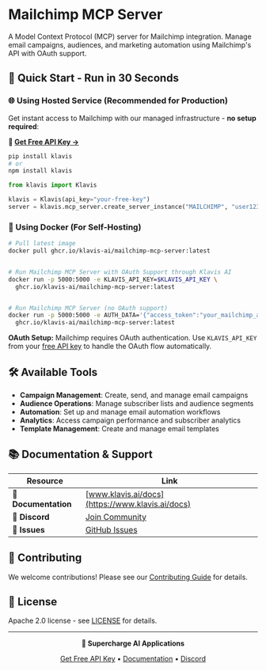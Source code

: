 # Mailchimp MCP Server

A Model Context Protocol (MCP) server for Mailchimp integration. Manage email campaigns, audiences, and marketing automation using Mailchimp's API with OAuth support.

## 🚀 Quick Start - Run in 30 Seconds

### 🌐 Using Hosted Service (Recommended for Production)

Get instant access to Mailchimp with our managed infrastructure - **no setup required**:

**🔗 [Get Free API Key →](https://www.klavis.ai/home/api-keys)**

```bash
pip install klavis
# or
npm install klavis
```

```python
from klavis import Klavis

klavis = Klavis(api_key="your-free-key")
server = klavis.mcp_server.create_server_instance("MAILCHIMP", "user123")
```

### 🐳 Using Docker (For Self-Hosting)

```bash
# Pull latest image
docker pull ghcr.io/klavis-ai/mailchimp-mcp-server:latest


# Run Mailchimp MCP Server with OAuth Support through Klavis AI
docker run -p 5000:5000 -e KLAVIS_API_KEY=$KLAVIS_API_KEY \
  ghcr.io/klavis-ai/mailchimp-mcp-server:latest


# Run Mailchimp MCP Server (no OAuth support)
docker run -p 5000:5000 -e AUTH_DATA='{"access_token":"your_mailchimp_api_key_here"}' \
  ghcr.io/klavis-ai/mailchimp-mcp-server:latest
```

**OAuth Setup:** Mailchimp requires OAuth authentication. Use `KLAVIS_API_KEY` from your [free API key](https://www.klavis.ai/home/api-keys) to handle the OAuth flow automatically.

## 🛠️ Available Tools

- **Campaign Management**: Create, send, and manage email campaigns
- **Audience Operations**: Manage subscriber lists and audience segments
- **Automation**: Set up and manage email automation workflows
- **Analytics**: Access campaign performance and subscriber analytics
- **Template Management**: Create and manage email templates

## 📚 Documentation & Support

| Resource | Link |
|----------|------|
| **📖 Documentation** | [www.klavis.ai/docs](https://www.klavis.ai/docs) |
| **💬 Discord** | [Join Community](https://discord.gg/p7TuTEcssn) |
| **🐛 Issues** | [GitHub Issues](https://github.com/klavis-ai/klavis/issues) |

## 🤝 Contributing

We welcome contributions! Please see our [Contributing Guide](../../CONTRIBUTING.md) for details.

## 📜 License

Apache 2.0 license - see [LICENSE](../../LICENSE) for details.

---

<div align="center">
  <p><strong>🚀 Supercharge AI Applications </strong></p>
  <p>
    <a href="https://www.klavis.ai">Get Free API Key</a> •
    <a href="https://www.klavis.ai/docs">Documentation</a> •
    <a href="https://discord.gg/p7TuTEcssn">Discord</a>
  </p>
</div>
